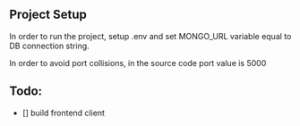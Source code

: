 ## Project Setup

In order to run the project, setup .env and set MONGO_URL variable equal to DB connection string.

In order to avoid port collisions, in the source code port value is 5000


## Todo:
- [] build frontend client
